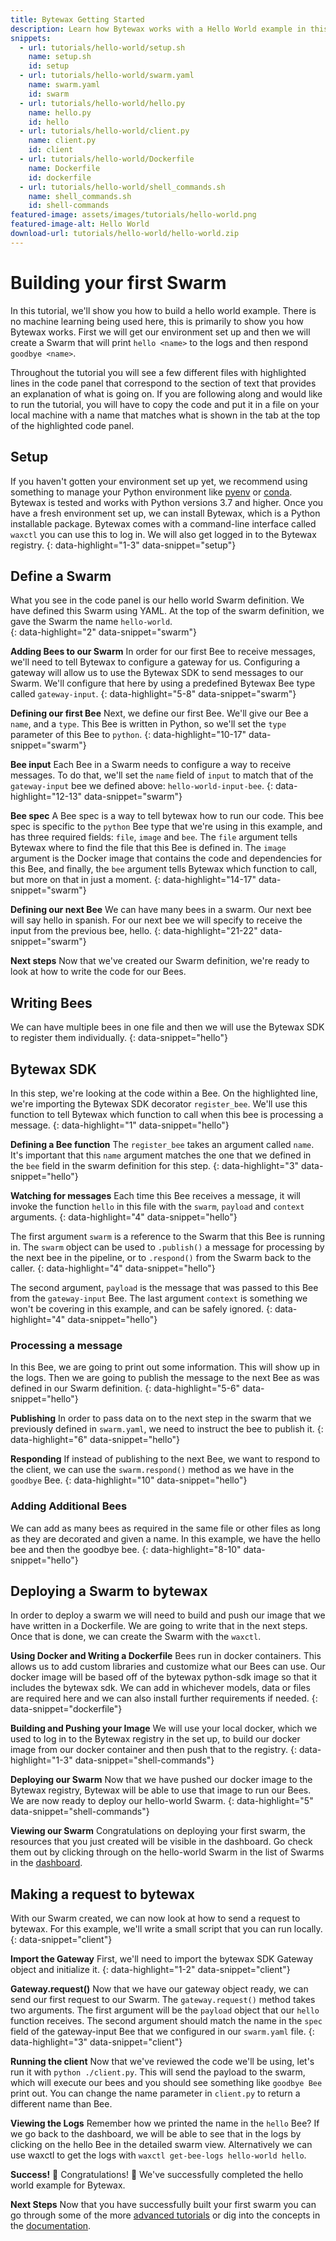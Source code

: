 ```yaml
---
title: Bytewax Getting Started
description: Learn how Bytewax works with a Hello World example in this getting started tutorial. Press the down arrow and follow along with the text on the left which will highlight the corresponding code on the right.
snippets:
  - url: tutorials/hello-world/setup.sh
    name: setup.sh
    id: setup
  - url: tutorials/hello-world/swarm.yaml
    name: swarm.yaml
    id: swarm
  - url: tutorials/hello-world/hello.py
    name: hello.py
    id: hello
  - url: tutorials/hello-world/client.py
    name: client.py
    id: client
  - url: tutorials/hello-world/Dockerfile
    name: Dockerfile
    id: dockerfile
  - url: tutorials/hello-world/shell_commands.sh
    name: shell_commands.sh
    id: shell-commands
featured-image: assets/images/tutorials/hello-world.png
featured-image-alt: Hello World
download-url: tutorials/hello-world/hello-world.zip
---
```


# Building your first Swarm
In this tutorial, we'll show you how to build a hello world example. There is no machine learning being used here, this is primarily to show you how Bytewax works. First we will get our environment set up and then we will create a Swarm that will print `hello <name>` to the logs and then respond `goodbye <name>`.

Throughout the tutorial you will see a few different files with highlighted lines in the code panel that correspond to the section of text that provides an explanation of what is going on. If you are following along and would like to run the tutorial, you will have to copy the code and put it in a file on your local machine with a name that matches what is shown in the tab at the top of the highlighted code panel.

## Setup
If you haven't gotten your environment set up yet, we recommend using something to manage your Python environment like [pyenv](https://realpython.com/intro-to-pyenv/) or [conda](https://conda.io/projects/conda/en/latest/user-guide/tasks/manage-environments.html). Bytewax is tested and works with Python versions 3.7 and higher. Once you have a fresh environment set up, we can install Bytewax, which is a Python installable package. Bytewax comes with a command-line interface called `waxctl` you can use this to log in. We will also get logged in to the Bytewax registry.
{: data-highlight="1-3" data-snippet="setup"}

## Define a Swarm
What you see in the code panel is our hello world Swarm definition. We have defined this Swarm using YAML. At the top of the swarm definition, we gave the Swarm the name `hello-world`.  
{: data-highlight="2" data-snippet="swarm"}

**Adding Bees to our Swarm**
In order for our first Bee to receive messages, we'll need to tell Bytewax to configure a gateway for us. Configuring a gateway will allow us to use the Bytewax SDK to send messages to our Swarm. We'll configure that here by using a predefined Bytewax Bee type called `gateway-input`.
{: data-highlight="5-8" data-snippet="swarm"}

**Defining our first Bee**
Next, we define our first Bee. We'll give our Bee a `name`, and a `type`. This Bee is written in Python, so we'll set the `type` parameter of this Bee to `python`.
{: data-highlight="10-17" data-snippet="swarm"}

**Bee input**
Each Bee in a Swarm needs to configure a way to receive messages. To do that, we'll set the `name` field of `input` to match that of the `gateway-input` bee we defined above: `hello-world-input-bee`.
{: data-highlight="12-13" data-snippet="swarm"}

**Bee spec**
A Bee spec is a way to tell bytewax how to run our code. This bee spec is specific to the `python` Bee type that we're using in this example, and has three required fields: `file`, `image` and `bee`. The `file` argument tells Bytewax where to find the file that this Bee is defined in. The `image` argument is the Docker image that contains the code and dependencies for this Bee, and finally, the `bee` argument tells Bytewax which function to call, but more on that in just a moment.
{: data-highlight="14-17" data-snippet="swarm"}

**Defining our next Bee**
We can have many bees in a swarm. Our next bee will say hello in spanish. For our next bee we will specify to receive the input from the previous bee, hello.
{: data-highlight="21-22" data-snippet="swarm"}

**Next steps**
Now that we've created our Swarm definition, we're ready to look at how to write the code for our Bees.

## Writing Bees
We can have multiple bees in one file and then we will use the Bytewax SDK to register them individually.
{: data-snippet="hello"}

## Bytewax SDK
In this step, we're looking at the code within a Bee. On the highlighted line, we're importing the Bytewax SDK decorator `register_bee`. We'll use this function to tell Bytewax which function to call when this bee is processing a message.
{: data-highlight="1" data-snippet="hello"}

**Defining a Bee function**
The `register_bee` takes an argument called `name`. It's important that this `name` argument matches the one that we defined in the `bee` field in the swarm definition for this step.
{: data-highlight="3" data-snippet="hello"}

**Watching for messages**
Each time this Bee receives a message, it will invoke the function `hello` in this file with the `swarm`, `payload` and `context` arguments.
{: data-highlight="4" data-snippet="hello"}

The first argument `swarm` is a reference to the Swarm that this Bee is running in. The `swarm` object can be used to `.publish()` a message for processing by the next bee in the pipeline, or to `.respond()` from the Swarm back to the caller.
{: data-highlight="4" data-snippet="hello"}

The second argument, `payload` is the message that was passed to this Bee from the `gateway-input` Bee. The last argument `context` is something we won't be covering in this example, and can be safely ignored.
{: data-highlight="4" data-snippet="hello"}

### Processing a message
In this Bee, we are going to print out some information. This will show up in the logs. Then we are going to publish the message to the next Bee as was defined in our Swarm definition.
{: data-highlight="5-6" data-snippet="hello"}

**Publishing**
In order to pass data on to the next step in the swarm that we previously defined in `swarm.yaml`, we need to instruct the bee to publish it.
{: data-highlight="6" data-snippet="hello"}

**Responding**
If instead of publishing to the next Bee, we want to respond to the client, we can use the `swarm.respond()` method as we have in the `goodbye` Bee.
{: data-highlight="10" data-snippet="hello"}

### Adding Additional Bees
We can add as many bees as required in the same file or other files as long as they are decorated and given a name. In this example, we have the hello bee and then the goodbye bee.
{: data-highlight="8-10" data-snippet="hello"}

## Deploying a Swarm to bytewax
In order to deploy a swarm we will need to build and push our image that we have written in a Dockerfile. We are going to write that in the next steps. Once that is done, we can create the Swarm with the `waxctl`.

**Using Docker and Writing a Dockerfile**
Bees run in docker containers. This allows us to add custom libraries and customize what our Bees can use. Our docker image will be based off of the bytewax python-sdk image so that it includes the bytewax sdk. We can add in whichever models, data or files are required here and we can also install further requirements if needed.
{: data-snippet="dockerfile"}

**Building and Pushing your Image**
We will use your local docker, which we used to log in to the Bytewax registry in the set up, to build our docker image from our docker container and then push that to the registry.
{: data-highlight="1-3" data-snippet="shell-commands"}

**Deploying our Swarm**
Now that we have pushed our docker image to the Bytewax registry, Bytewax will be able to use that image to run our Bees. We are now ready to deploy our hello-world Swarm.
{: data-highlight="5" data-snippet="shell-commands"}

**Viewing our Swarm**
Congratulations on deploying your first swarm, the resources that you just created will be visible in the dashboard. Go check them out by clicking through on the hello-world Swarm in the list of Swarms in the [dashboard](https://dashboard.bytewax.net/swarms).

## Making a request to bytewax
With our Swarm created, we can now look at how to send a request to bytewax. For this example, we'll write a small script that you can run locally.
{: data-snippet="client"}

**Import the Gateway**
First, we'll need to import the bytewax SDK Gateway object and initialize it.
{: data-highlight="1-2" data-snippet="client"}

**Gateway.request()**
Now that we have our gateway object ready, we can send our first request to our Swarm. The `gateway.request()` method takes two arguments. The first argument will be the `payload` object that our `hello` function receives. The second argument should match the name in the `spec` field of the gateway-input Bee that we configured in our `swarm.yaml` file.
{: data-highlight="3" data-snippet="client"}

**Running the client**
Now that we've reviewed the code we'll be using, let's run it with `python ./client.py`. This will send the payload to the swarm, which will execute our bees and you should see something like `goodbye Bee` print out. You can change the name parameter in `client.py` to return a different name than Bee.

**Viewing the Logs**
Remember how we printed the name in the `hello` Bee? If we go back to the dashboard, we will be able to see that in the logs by clicking on the hello Bee in the detailed swarm view. Alternatively we can use waxctl to get the logs with `waxctl get-bee-logs hello-world hello`.

**Success!**
🐝 Congratulations! 🐝 We've successfully completed the hello world example for Bytewax.

**Next Steps**
Now that you have successfully built your first swarm you can go through some of the more [advanced tutorials](https://docs.bytewax.io/tutorials/) or dig into the concepts in the [documentation](https://docs.bytewax.io/concepts/overview/).
